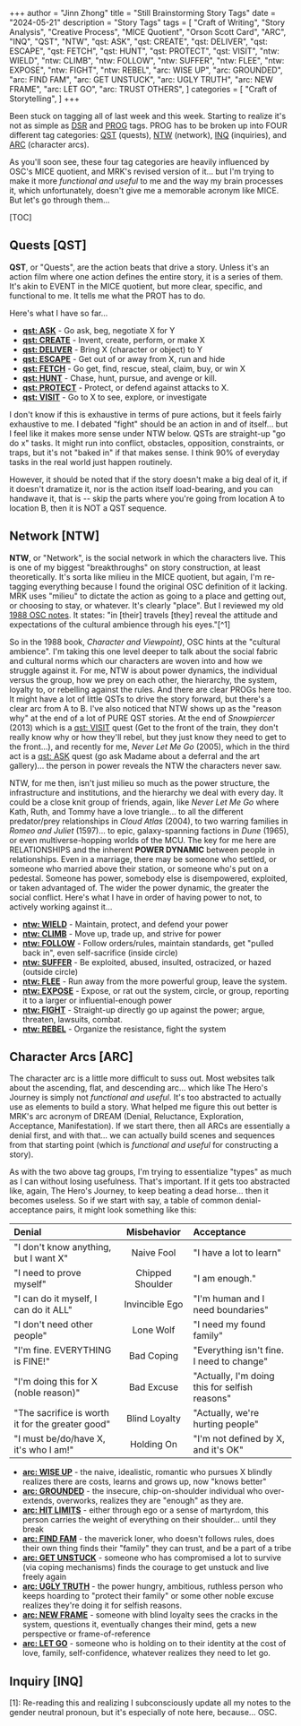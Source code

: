 +++
author = "Jinn Zhong"
title = "Still Brainstorming Story Tags"
date = "2024-05-21"
description = "Story Tags"
tags = [
 "Craft of Writing",
 "Story Analysis",
 "Creative Process",
 "MICE Quotient",
 "Orson Scott Card",
 "ARC",
 "INQ",
 "QST",
 "NTW",
 "qst: ASK",
 "qst: CREATE",
 "qst: DELIVER",
 "qst: ESCAPE",
 "qst: FETCH",
 "qst: HUNT",
 "qst: PROTECT",
 "qst: VISIT",
 "ntw: WIELD",
 "ntw: CLIMB",
 "ntw: FOLLOW",
 "ntw: SUFFER",
 "ntw: FLEE",
 "ntw: EXPOSE",
 "ntw: FIGHT",
 "ntw: REBEL",
 "arc: WISE UP",
 "arc: GROUNDED",
 "arc: FIND FAM",
 "arc: GET UNSTUCK",
 "arc: UGLY TRUTH",
 "arc: NEW FRAME",
 "arc: LET GO",
 "arc: TRUST OTHERS",
]
categories = [
 "Craft of Storytelling",
]
+++

Been stuck on tagging all of last week and this week. Starting to realize it's not as simple as [DSR](https://journal.jinnzhong.com/tags/dsr/) and [PROG](https://journal.jinnzhong.com/tags/prog/) tags. PROG has to be broken up into FOUR different tag categories: [QST](https://journal.jinnzhong.com/tags/qst) (quests), [NTW](https://journal.jinnzhong.com/tags/ntw/) (network), [INQ](https://journal.jinnzhong.com/tags/inq/) (inquiries), and [ARC](https://journal.jinnzhong.com/tags/arc/) (character arcs).

As you'll soon see, these four tag categories are heavily influenced by OSC's MICE quotient, and MRK's revised version of it... but I'm trying to make it more _functional and useful_ to me and the way my brain processes it, which unfortunately, doesn't give me a memorable acronym like MICE. But let's go through them...

[TOC]

## Quests [QST]

**QST**, or "Quests", are the action beats that drive a story. Unless it's an action film where one action defines the entire story, it is a series of them. It's akin to EVENT in the MICE quotient, but more clear, specific, and functional to me. It tells me what the PROT has to do. 

Here's what I have so far...

* **[qst: ASK](https://journal.jinnzhong.com/tags/qst-ask/)** - Go ask, beg, negotiate X for Y
* **[qst: CREATE](https://journal.jinnzhong.com/tags/qst-create/)** - Invent, create, perform, or make X
* **[qst: DELIVER](https://journal.jinnzhong.com/tags/qst-deliver/)** - Bring X (character or object) to Y
* **[qst: ESCAPE](https://journal.jinnzhong.com/tags/qst-escape/)** - Get out of or away from X, run and hide
* **[qst: FETCH](https://journal.jinnzhong.com/tags/qst-fetch/)** - Go get, find, rescue, steal, claim, buy, or win X
* **[qst: HUNT](https://journal.jinnzhong.com/tags/qst-hunt/)** - Chase, hunt, pursue, and avenge or kill.
* **[qst: PROTECT](https://journal.jinnzhong.com/tags/qst-protect/)** - Protect, or defend against attacks to X.
* **[qst: VISIT](https://journal.jinnzhong.com/tags/qst-visit/)** - Go to X to see, explore, or investigate

I don't know if this is exhaustive in terms of pure actions, but it feels fairly exhaustive to me. I debated "fight" should be an action in and of itself... but I feel like it makes more sense under NTW below. QSTs are straight-up "go do x" tasks. It might run into conflict, obstacles, opposition, constraints, or traps, but it's not "baked in" if that makes sense. I think 90% of everyday tasks in the real world just happen routinely.

However, it should be noted that if the story doesn't make a big deal of it, if it doesn't dramatize it, nor is the action itself load-bearing, and you can handwave it, that is -- skip the parts where you're going from location A to location B, then it is NOT a QST sequence. 

## Network [NTW]

**NTW**, or "Network", is the social network in which the characters live. This is one of my biggest "breakthroughs" on story construction, at least theoretically. It's sorta like milieu in the MICE quotient, but again, I'm re-tagging everything because I found the original OSC definition of it lacking. MRK uses "milieu" to dictate the action as going to a place and getting out, or choosing to stay, or whatever. It's clearly "place". But I reviewed my old [1988 OSC notes](https://journal.jinnzhong.com/notes-characters-and-viewpoint-1988-by-orson-scott-card/#milieu). It states: "in [their] travels [they] reveal the attitude and expectations of the cultural ambience through his eyes."[^1]

So in the 1988 book, _Character and Viewpoint)_, OSC hints at the "cultural ambience". I'm taking this one level deeper to talk about the social fabric and cultural norms which our characters are woven into and how we struggle against it. For me, NTW is about power dynamics, the individual versus the group, how we prey on each other, the hierarchy, the system, loyalty to, or rebelling against the rules. And there are clear PROGs here too. It might have a lot of little QSTs to drive the story forward, but there's a clear arc from A to B. I've also noticed that NTW shows up as the "reason why" at the end of a lot of PURE QST stories. At the end of _Snowpiercer_ (2013) which is a [qst: VISIT](https://journal.jinnzhong.com/tags/qst-visit/) quest (Get to the front of the train, they don't really know why or how they'll rebel, but they just know they need to get to the front...), and recently for me, _Never Let Me Go_ (2005), which in the third act is a [qst: ASK](https://journal.jinnzhong.com/tags/qst-ask/) quest (go ask Madame about a deferral and the art gallery)... the person in power reveals the NTW the characters never saw.

NTW, for me then, isn't just milieu so much as the power structure, the infrastructure and institutions, and the hierarchy we deal with every day. It could be a close knit group of friends, again, like _Never Let Me Go_ where Kath, Ruth, and Tommy have a love triangle... to all the different predator/prey relationships in _Cloud Atlas_ (2004), to two warring families in _Romeo and Juliet_ (1597)... to epic, galaxy-spanning factions in _Dune_ (1965), or even multiverse-hopping worlds of the MCU. The key for me here are RELATIONSHIPS and the inherent **POWER DYNAMIC** between people in relationships. Even in a marriage, there may be someone who settled, or someone who married above their station, or someone who's put on a pedestal. Someone has power, somebody else is disempowered, exploited, or taken advantaged of. The wider the power dynamic, the greater the social conflict. Here's what I have in order of having power to not, to actively working against it...

* **[ntw: WIELD](https://journal.jinnzhong.com/tags/ntw-wield/)** - Maintain, protect, and defend your power
* **[ntw: CLIMB](https://journal.jinnzhong.com/tags/ntw-climb/)** - Move up, trade up, and strive for power
* **[ntw: FOLLOW](https://journal.jinnzhong.com/tags/ntw-follow/)** - Follow orders/rules, maintain standards, get "pulled back in", even self-sacrifice (inside circle)
* **[ntw: SUFFER](https://journal.jinnzhong.com/tags/ntw-suffer/)** - Be exploited, abused, insulted, ostracized, or hazed (outside circle)
* **[ntw: FLEE](https://journal.jinnzhong.com/tags/ntw-flee/)** - Run away from the more powerful group, leave the system.
* **[ntw: EXPOSE](https://journal.jinnzhong.com/tags/ntw-expose/)** - Expose, or rat out the system, circle, or group, reporting it to a larger or influential-enough power
* **[ntw: FIGHT](https://journal.jinnzhong.com/tags/ntw-fight/)** - Straight-up directly go up against the power; argue, threaten, lawsuits, combat.
* **[ntw: REBEL](https://journal.jinnzhong.com/tags/ntw-rebel/)** - Organize the resistance, fight the system

## Character Arcs [ARC]

The character arc is a little more difficult to suss out. Most websites talk about the ascending, flat, and descending arc... which like The Hero's Journey is simply not _functional and useful_. It's too abstracted to actually use as elements to build a story. What helped me figure this out better is MRK's arc acronym of DREAM (Denial, Reluctance, Exploration, Acceptance, Manifestation). If we start there, then all ARCs are essentially a denial first, and with that... we can actually build scenes and sequences from that starting point (which is _functional and useful_ for constructing a story).

As with the two above tag groups, I'm trying to essentialize "types" as much as I can without losing usefulness. That's important. If it gets too abstracted like, again, The Hero's Journey, to keep beating a dead horse... then it becomes useless. So if we start with say, a table of common denial-acceptance pairs, it might look something like this:

| Denial | Misbehavior |Acceptance |
|:--- |:---:|:---|
| "I don't know anything, but I want X" | Naive Fool |"I have a lot to learn" |
| "I need to prove myself" | Chipped Shoulder | "I am enough." |
| "I can do it myself, I can do it ALL" | Invincible Ego | "I'm human and I need boundaries" |
| "I don't need other people" | Lone Wolf | "I need my found family" |
| "I'm fine. EVERYTHING is FINE!" | Bad Coping | "Everything isn't fine. I need to change" |
| "I'm doing this for X (noble reason)" | Bad Excuse | "Actually, I'm doing this for selfish reasons"|
| "The sacrifice is worth it for the greater good" | Blind Loyalty |"Actually, we're hurting people" |
| "I must be/do/have X, it's who I am!" | Holding On | "I'm not defined by X, and it's OK" |

* **[arc: WISE UP](https://journal.jinnzhong.com/tags/arc-wise-up/)** - the naive, idealistic, romantic who pursues X blindly realizes there are costs, learns and grows up, now "knows better"
* **[arc: GROUNDED](https://journal.jinnzhong.com/tags/arc-grounded/)** - the insecure, chip-on-shoulder individual who over-extends, overworks, realizes they are "enough" as they are.
* **[arc: HIT LIMITS](https://journal.jinnzhong.com/tags/arc-hit-limits/)** - either through ego or a sense of martyrdom, this person carries the weight of everything on their shoulder... until they break
* **[arc: FIND FAM](https://journal.jinnzhong.com/tags/arc-find-fam/)** - the maverick loner, who doesn't follows rules, does their own thing finds their "family" they can trust, and be a part of a tribe
* **[arc: GET UNSTUCK](https://journal.jinnzhong.com/tags/arc-get-unstuck/)** - someone who has compromised a lot to survive (via coping mechanisms) finds the courage to get unstuck and live freely again
* **[arc: UGLY TRUTH](https://journal.jinnzhong.com/tags/arc-ugly-truth/)** - the power hungry, ambitious, ruthless person who keeps hoarding to "protect their family" or some other noble excuse realizes they're doing it for selfish reasons.
* **[arc: NEW FRAME](https://journal.jinnzhong.com/tags/arc-new-frame/)** - someone with blind loyalty sees the cracks in the system, questions it, eventually changes their mind, gets a new perspective or frame-of-reference
* **[arc: LET GO](https://journal.jinnzhong.com/tags/arc-let-go/)** - someone who is holding on to their identity at the cost of love, family, self-confidence, whatever realizes they need to let go.

## Inquiry [INQ]



[1]: Re-reading this and realizing I subconsciously update all my notes to the gender neutral pronoun, but it's especially of note here, because... OSC.
